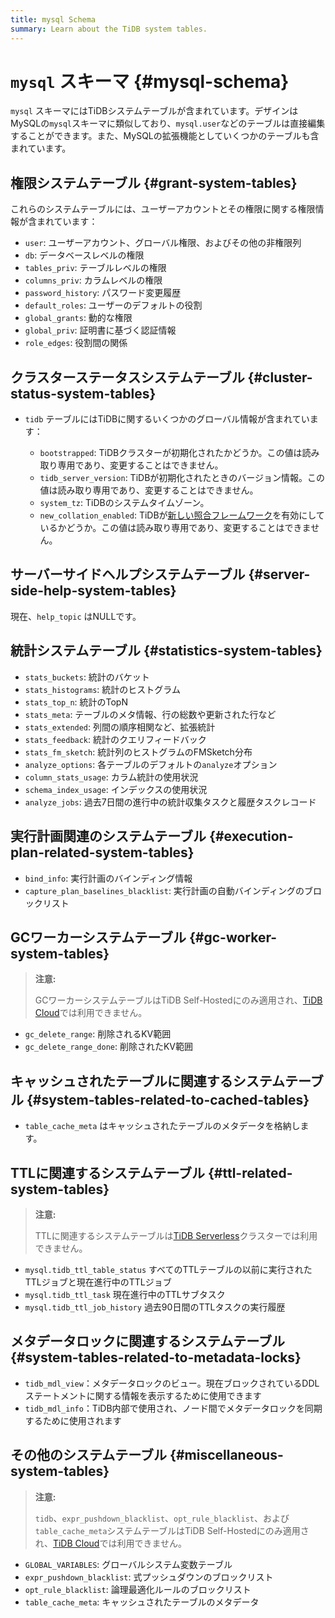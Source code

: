 ```yaml
---
title: mysql Schema
summary: Learn about the TiDB system tables.
---
```


# `mysql` スキーマ {#mysql-schema}

`mysql` スキーマにはTiDBシステムテーブルが含まれています。デザインはMySQLの`mysql`スキーマに類似しており、`mysql.user`などのテーブルは直接編集することができます。また、MySQLの拡張機能としていくつかのテーブルも含まれています。

## 権限システムテーブル {#grant-system-tables}

これらのシステムテーブルには、ユーザーアカウントとその権限に関する権限情報が含まれています：

-   `user`: ユーザーアカウント、グローバル権限、およびその他の非権限列
-   `db`: データベースレベルの権限
-   `tables_priv`: テーブルレベルの権限
-   `columns_priv`: カラムレベルの権限
-   `password_history`: パスワード変更履歴
-   `default_roles`: ユーザーのデフォルトの役割
-   `global_grants`: 動的な権限
-   `global_priv`: 証明書に基づく認証情報
-   `role_edges`: 役割間の関係

## クラスターステータスシステムテーブル {#cluster-status-system-tables}

-   `tidb` テーブルにはTiDBに関するいくつかのグローバル情報が含まれています：

    -   `bootstrapped`: TiDBクラスターが初期化されたかどうか。この値は読み取り専用であり、変更することはできません。
    -   `tidb_server_version`: TiDBが初期化されたときのバージョン情報。この値は読み取り専用であり、変更することはできません。
    -   `system_tz`: TiDBのシステムタイムゾーン。
    -   `new_collation_enabled`: TiDBが[新しい照合フレームワーク](/character-set-and-collation.md#new-framework-for-collations)を有効にしているかどうか。この値は読み取り専用であり、変更することはできません。

## サーバーサイドヘルプシステムテーブル {#server-side-help-system-tables}

現在、`help_topic` はNULLです。

## 統計システムテーブル {#statistics-system-tables}

-   `stats_buckets`: 統計のバケット
-   `stats_histograms`: 統計のヒストグラム
-   `stats_top_n`: 統計のTopN
-   `stats_meta`: テーブルのメタ情報、行の総数や更新された行など
-   `stats_extended`: 列間の順序相関など、拡張統計
-   `stats_feedback`: 統計のクエリフィードバック
-   `stats_fm_sketch`: 統計列のヒストグラムのFMSketch分布
-   `analyze_options`: 各テーブルのデフォルトの`analyze`オプション
-   `column_stats_usage`: カラム統計の使用状況
-   `schema_index_usage`: インデックスの使用状況
-   `analyze_jobs`: 過去7日間の進行中の統計収集タスクと履歴タスクレコード

## 実行計画関連のシステムテーブル {#execution-plan-related-system-tables}

-   `bind_info`: 実行計画のバインディング情報
-   `capture_plan_baselines_blacklist`: 実行計画の自動バインディングのブロックリスト

## GCワーカーシステムテーブル {#gc-worker-system-tables}

> **注意:**
>
> GCワーカーシステムテーブルはTiDB Self-Hostedにのみ適用され、[TiDB Cloud](https://docs.pingcap.com/tidbcloud/)では利用できません。

-   `gc_delete_range`: 削除されるKV範囲
-   `gc_delete_range_done`: 削除されたKV範囲

## キャッシュされたテーブルに関連するシステムテーブル {#system-tables-related-to-cached-tables}

-   `table_cache_meta` はキャッシュされたテーブルのメタデータを格納します。

## TTLに関連するシステムテーブル {#ttl-related-system-tables}

> **注意:**
>
> TTLに関連するシステムテーブルは[TiDB Serverless](https://docs.pingcap.com/tidbcloud/select-cluster-tier#tidb-serverless)クラスターでは利用できません。

-   `mysql.tidb_ttl_table_status` すべてのTTLテーブルの以前に実行されたTTLジョブと現在進行中のTTLジョブ
-   `mysql.tidb_ttl_task` 現在進行中のTTLサブタスク
-   `mysql.tidb_ttl_job_history` 過去90日間のTTLタスクの実行履歴

## メタデータロックに関連するシステムテーブル {#system-tables-related-to-metadata-locks}

-   `tidb_mdl_view`：メタデータロックのビュー。現在ブロックされているDDLステートメントに関する情報を表示するために使用できます
-   `tidb_mdl_info`：TiDB内部で使用され、ノード間でメタデータロックを同期するために使用されます

## その他のシステムテーブル {#miscellaneous-system-tables}

> **注意:**
>
> `tidb`、`expr_pushdown_blacklist`、`opt_rule_blacklist`、および`table_cache_meta`システムテーブルはTiDB Self-Hostedにのみ適用され、[TiDB Cloud](https://docs.pingcap.com/tidbcloud/)では利用できません。

-   `GLOBAL_VARIABLES`: グローバルシステム変数テーブル
-   `expr_pushdown_blacklist`: 式プッシュダウンのブロックリスト
-   `opt_rule_blacklist`: 論理最適化ルールのブロックリスト
-   `table_cache_meta`: キャッシュされたテーブルのメタデータ
